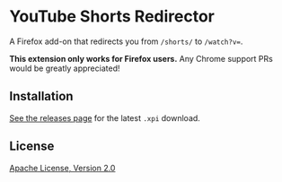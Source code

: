 # YouTube Shorts Redirector

A Firefox add-on that redirects you from `/shorts/` to `/watch?v=`.

**This extension only works for Firefox users.** Any Chrome support PRs would be
greatly appreciated!

## Installation

[See the releases page](https://github.com/apacheli/watch_only/releases) for the
latest `.xpi` download.

## License

[Apache License, Version 2.0](LICENSE)

